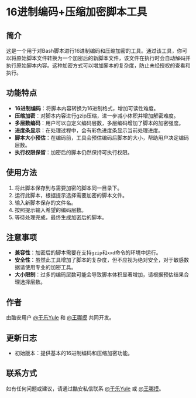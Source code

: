 # 16进制编码+压缩加密脚本工具

## 简介

这是一个用于对Bash脚本进行16进制编码和压缩加密的工具。通过该工具，你可以将原始脚本文件转换为一个加密后的新脚本文件，该文件在执行时会自动解码并执行原始脚本内容。这种加密方式可以增加脚本的复杂度，防止未经授权的查看和执行。

## 功能特点

- **16进制编码**：将脚本内容转换为16进制格式，增加可读性难度。
- **压缩加密**：对脚本内容进行gzip压缩，进一步减小体积并增加解密难度。
- **多层数编码**：用户可以自定义编码层数，多层编码增加了脚本的加密强度。
- **进度条显示**：在处理过程中，会有彩色进度条显示当前处理进度。
- **脚本大小预估**：在编码前，工具会预估编码后脚本的大小，帮助用户决定编码层数。
- **执行权限保留**：加密后的脚本仍然保持可执行权限。

## 使用方法

1. 将此脚本保存到与需要加密的脚本同一目录下。
2. 运行此脚本，根据提示选择需要加密的脚本文件。
3. 输入新脚本保存的文件名。
4. 按照提示输入希望的编码层数。
5. 等待处理完成，最终生成加密后的脚本。

## 注意事项

- **兼容性**：加密后的脚本需要在支持`gzip`和`xxd`命令的环境中运行。
- **安全性**：虽然此工具增加了脚本的复杂度，但不应视为绝对安全，对于敏感数据请使用专业的加密工具。
- **大小限制**：过多的编码层数可能会导致脚本体积显著增加，请根据预估结果合理选择层数。

## 作者

由酷安用户 [@于乐Yule](http://www.coolapk.com/u/18214705) 和 [@王哪摸](http://www.coolapk.com/u/552579) 共同开发。

## 更新日志

- 初始版本：提供基本的16进制编码和压缩加密功能。

## 联系方式

如有任何问题或建议，请通过酷安私信联系 [@于乐Yule](http://www.coolapk.com/u/18214705) 或 [@王哪摸](http://www.coolapk.com/u/552579)。
